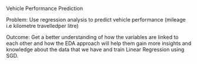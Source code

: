Vehicle Performance Prediction

Problem: Use regression analysis to predict vehicle performance (mileage i.e kilometre travelledper litre)

Outcome: Get a better understanding of how the variables are linked to each other and how the EDA approach will help them gain more insights and knowledge about the data that we have and train Linear Regression using SGD.